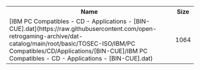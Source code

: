 <table>
<tr><th>Name</th><th>Size</th></tr>
<tr><td>[IBM PC Compatibles - CD - Applications - [BIN-CUE].dat](https://raw.githubusercontent.com/open-retrogaming-archive/dat-catalog/main/root/basic/TOSEC-ISO/IBM/PC Compatibles/CD/Applications/[BIN-CUE]/IBM PC Compatibles - CD - Applications - [BIN-CUE].dat)</td><td>1064</td></tr>
</table>
